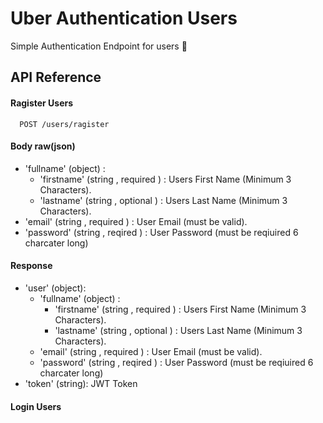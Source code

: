 # Uber Authentication Users

Simple Authentication Endpoint for users 🎯

## API Reference

#### Ragister Users

```http
  POST /users/ragister
```

#### Body raw(json)

- 'fullname' (object) :
  - 'firstname' (string , required ) : Users First Name (Minimum 3 Characters).
  - 'lastname' (string , optional ) : Users Last Name (Minimum 3 Characters).
- 'email' (string , required ) : User Email (must be valid).
- 'password' (string , reqired ) : User Password (must be reqiuired 6 charcater long)

#### Response

- 'user' (object):
  - 'fullname' (object) :
    - 'firstname' (string , required ) : Users First Name (Minimum 3 Characters).
    - 'lastname' (string , optional ) : Users Last Name (Minimum 3 Characters).
  - 'email' (string , required ) : User Email (must be valid).
  - 'password' (string , reqired ) : User Password (must be reqiuired 6 charcater long)
- 'token' (string): JWT Token

#### Login Users
